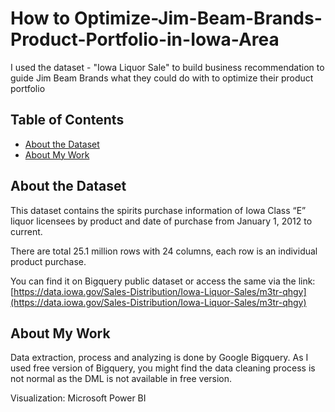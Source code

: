# How to Optimize-Jim-Beam-Brands-Product-Portfolio-in-Iowa-Area
I used the dataset - "Iowa Liquor Sale" to build business recommendation to guide Jim Beam Brands what they could do with to optimize their product portfolio

## Table of Contents
  - [About the Dataset](#about-the-dataset)
  - [About My Work](#about-my-work)


## About the Dataset

This dataset contains the spirits purchase information of Iowa Class “E” liquor licensees by product and date of purchase from January 1, 2012 to current.

There are total 25.1 million rows with 24 columns, each row is an individual product purchase.

You can find it on Bigquery public dataset or access the same via the link:
[https://data.iowa.gov/Sales-Distribution/Iowa-Liquor-Sales/m3tr-qhgy](https://data.iowa.gov/Sales-Distribution/Iowa-Liquor-Sales/m3tr-qhgy)


## About My Work

Data extraction, process and analyzing is done by Google Bigquery. As I used free version of Bigquery, you might find the data cleaning process is not normal as the DML is not available in free version.

Visualization: Microsoft Power BI

